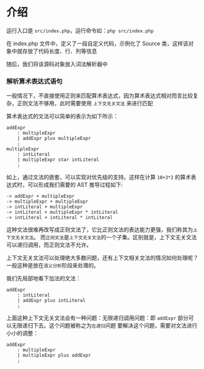 # 介绍
运行入口是 `src/index.php`，运行命令如：`php src/index.php`

在 index.php 文件中，定义了一段自定义代码，示例化了 Source 类，这样该对象中就存放了代码长度、行、列等信息

随后，我们将该源码对象放入词法解析器中

### 解析算术表达式语句
一般情况下，不直接使用正则来匹配算术表达式，因为算术表达式相对而言比较复杂，正则文法不够用，此时需要使用 `上下文无关文法` 
来进行匹配

算术表达式的文法可以简单的表示为如下所示：

```
addExpr
    : multipleExpr
    | addExpr plus multipleExpr
    ;
multipleExpr
    : intLiteral
    | multipleExpr star intLiteral
    ;
```

如上，通过文法的嵌套，可以实现对优先级的支持。这样在计算 `10+3*2` 的算术表达式时，可以形成我们需要的 AST
推导过程如下:

```
-> addExpr + multipleExpr
-> multipleExpr + multipleExpr
-> intLiteral + multipleExpr
-> intLiteral + multipleExpr * intLiteral
-> intLiteral + intLiteral * intLiteral
```

这种文法很难再改写成正则文法了，它比正则文法的表达能力更强，我们称其为`上下文无关文法`。
而`正则文法`是`上下文无关文法`的一个子集。区别就是，上下文无关文法可以递归调用，而正则文法不允许。

上下文无关文法可以处理绝大多数问题，还有上下文相关文法的情况如何处理呢？
一般这种是放在`语义分析`阶段来处理的。

我们先局部地看下加法的文法：

```
addExpr
    : intLiteral
    | addExpr plus intLiteral
    ;
```

上面这种上下文无关文法会有一种问题：无限递归调用问题：即 `addExpr` 部分可以无限递归下去。这个问题被称之为`左递归`问题
要解决这个问题，需要对文法进行小小的调整：

```
addExpr
    : multipleExpr
    | multipleExpr plus addExpr
    ;
```








    



